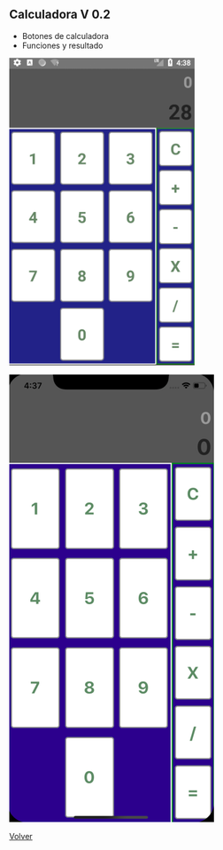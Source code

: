## Calculadora V 0.2
* Botones de calculadora
* Funciones y resultado

![calculadora_android](images/calculadora-2-android.png?raw=true)

![calculdora_ios](images/calculadora-2-ios.png?raw=true)

[Volver](https://github.com/zariweyo/curso-react-native)
